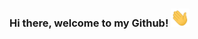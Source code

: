
  ### Hi there, welcome to my Github! <img src="https://github.com/ABSphreak/ABSphreak/blob/master/gifs/Hi.gif" width="30px">
<!---
Krishnendu0016/Krishnendu0016 is a ✨ special ✨ repository because its `README.md` (this file) appears on your GitHub profile.
You can click the Preview link to take a look at your changes.
--->
